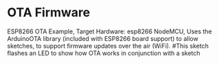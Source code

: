 # OTA Firmware
 
ESP8266 OTA Example,
Target Hardware:  esp8266 NodeMCU,
Uses the ArduinoOTA library (included with ESP8266 board support) to allow sketches,
to support firmware updates over the air (WiFi).
#This sketch flashes an LED to show how OTA works in conjunction with a sketch
